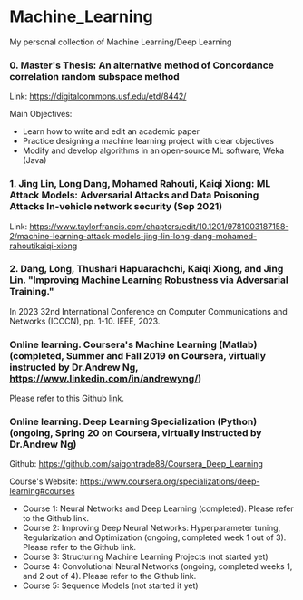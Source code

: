 # Machine_Learning
My personal collection of Machine Learning/Deep Learning

### 0. Master's Thesis: An alternative method of Concordance correlation random subspace method

Link: https://digitalcommons.usf.edu/etd/8442/

Main Objectives: 
  - Learn how to write and edit an academic paper
  - Practice designing a machine learning project with clear objectives
  - Modify and develop algorithms in an open-source ML software, Weka (Java)

### 1. Jing Lin, Long Dang, Mohamed Rahouti, Kaiqi Xiong: ML Attack Models: Adversarial Attacks and Data Poisoning Attacks In-vehicle network security (Sep 2021)

Link: https://www.taylorfrancis.com/chapters/edit/10.1201/9781003187158-2/machine-learning-attack-models-jing-lin-long-dang-mohamed-rahoutikaiqi-xiong

### 2. Dang, Long, Thushari Hapuarachchi, Kaiqi Xiong, and Jing Lin. "Improving Machine Learning Robustness via Adversarial Training." 
In 2023 32nd International Conference on Computer Communications and Networks (ICCCN), pp. 1-10. IEEE, 2023.
 
### Online learning. Coursera's Machine Learning (Matlab) (completed, Summer and Fall 2019 on Coursera, virtually instructed by Dr.Andrew Ng, https://www.linkedin.com/in/andrewyng/)

Please refer to this Github [link](https://github.com/saigontrade88/Coursera_ML_Stanford_Uni/tree/master/Stanford).

### Online learning. Deep Learning Specialization (Python) (ongoing, Spring 20 on Coursera, virtually instructed by Dr.Andrew Ng)

Github: https://github.com/saigontrade88/Coursera_Deep_Learning

Course's Website: https://www.coursera.org/specializations/deep-learning#courses

- Course 1: Neural Networks and Deep Learning (completed). Please refer to the Github link.
- Course 2: Improving Deep Neural Networks: Hyperparameter tuning, Regularization and Optimization (ongoing, completed week 1 out of 3). Please refer to the Github link.
- Course 3: Structuring Machine Learning Projects (not started yet)
- Course 4: Convolutional Neural Networks (ongoing, completed weeks 1, and 2 out of 4). Please refer to the Github link.
- Course 5: Sequence Models (not started it yet)
